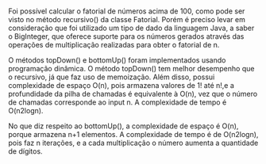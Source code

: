 
#
Foi possível calcular o fatorial de números acima de 100, como pode ser visto no método recursivo() da classe Fatorial. Porém é preciso levar em consideração que foi utilizado um tipo de dado da linguagem Java, a saber o BigInteger, que oferece suporte para os números gerados através das operações de multiplicação realizadas para obter o fatorial de n.

O métodos topDown() e bottomUp() foram implementados usando programação dinâmica. 
O método topDown() tem melhor desempenho que o recursivo, já que faz uso de memoização. Além disso, possui complexidade de espaço 
O(n), pois armazena valores de 1! até n!,e a profundidade da pilha de chamadas é equivalente à O(n), vez que o número de chamadas corresponde ao input n. A complexidade de tempo é O(n2logn).

No que diz respeito ao bottomUp(), a complexidade de espaço é O(n), porque armazena n+1 elementos. A complexidade de tempo é de O(n2logn), pois faz n iterações, e a cada multiplicação o número aumenta a quantidade de dígitos.
